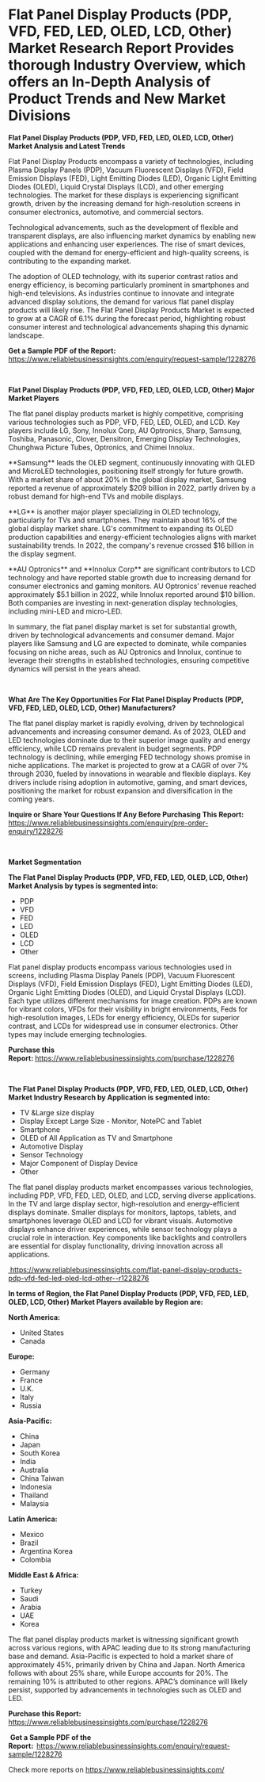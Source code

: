 <p><h1>Flat Panel Display Products (PDP, VFD, FED, LED, OLED, LCD, Other) Market Research Report Provides thorough Industry Overview, which offers an In-Depth Analysis of Product Trends and New Market Divisions</h1></p><p><strong>Flat Panel Display Products (PDP, VFD, FED, LED, OLED, LCD, Other) Market Analysis and Latest Trends</strong></p>
<p><p>Flat Panel Display Products encompass a variety of technologies, including Plasma Display Panels (PDP), Vacuum Fluorescent Displays (VFD), Field Emission Displays (FED), Light Emitting Diodes (LED), Organic Light Emitting Diodes (OLED), Liquid Crystal Displays (LCD), and other emerging technologies. The market for these displays is experiencing significant growth, driven by the increasing demand for high-resolution screens in consumer electronics, automotive, and commercial sectors. </p><p>Technological advancements, such as the development of flexible and transparent displays, are also influencing market dynamics by enabling new applications and enhancing user experiences. The rise of smart devices, coupled with the demand for energy-efficient and high-quality screens, is contributing to the expanding market. </p><p>The adoption of OLED technology, with its superior contrast ratios and energy efficiency, is becoming particularly prominent in smartphones and high-end televisions. As industries continue to innovate and integrate advanced display solutions, the demand for various flat panel display products will likely rise. The Flat Panel Display Products Market is expected to grow at a CAGR of 6.1% during the forecast period, highlighting robust consumer interest and technological advancements shaping this dynamic landscape.</p></p>
<p><strong>Get a Sample PDF of the Report:&nbsp;</strong> <a href="https://www.reliablebusinessinsights.com/enquiry/request-sample/1228276?utm_campaign=96&utm_medium=2&utm_source=Github&utm_content=ia&utm_term=29122024&utm_id=flat-panel-display-products-pdp-vfd-fed-led-oled-lcd-other">https://www.reliablebusinessinsights.com/enquiry/request-sample/1228276</a></p>
<p>&nbsp;</p>
<p><strong>Flat Panel Display Products (PDP, VFD, FED, LED, OLED, LCD, Other) Major Market Players</strong></p>
<p><p>The flat panel display products market is highly competitive, comprising various technologies such as PDP, VFD, FED, LED, OLED, and LCD. Key players include LG, Sony, Innolux Corp, AU Optronics, Sharp, Samsung, Toshiba, Panasonic, Clover, Densitron, Emerging Display Technologies, Chunghwa Picture Tubes, Optronics, and Chimei Innolux.</p><p>**Samsung** leads the OLED segment, continuously innovating with QLED and MicroLED technologies, positioning itself strongly for future growth. With a market share of about 20% in the global display market, Samsung reported a revenue of approximately $209 billion in 2022, partly driven by a robust demand for high-end TVs and mobile displays.</p><p>**LG** is another major player specializing in OLED technology, particularly for TVs and smartphones. They maintain about 16% of the global display market share. LG's commitment to expanding its OLED production capabilities and energy-efficient technologies aligns with market sustainability trends. In 2022, the company's revenue crossed $16 billion in the display segment.</p><p>**AU Optronics** and **Innolux Corp** are significant contributors to LCD technology and have reported stable growth due to increasing demand for consumer electronics and gaming monitors. AU Optronics’ revenue reached approximately $5.1 billion in 2022, while Innolux reported around $10 billion. Both companies are investing in next-generation display technologies, including mini-LED and micro-LED.</p><p>In summary, the flat panel display market is set for substantial growth, driven by technological advancements and consumer demand. Major players like Samsung and LG are expected to dominate, while companies focusing on niche areas, such as AU Optronics and Innolux, continue to leverage their strengths in established technologies, ensuring competitive dynamics will persist in the years ahead.</p></p>
<p>&nbsp;</p>
<p><strong>What Are The Key Opportunities For Flat Panel Display Products (PDP, VFD, FED, LED, OLED, LCD, Other) Manufacturers?</strong></p>
<p><p>The flat panel display market is rapidly evolving, driven by technological advancements and increasing consumer demand. As of 2023, OLED and LED technologies dominate due to their superior image quality and energy efficiency, while LCD remains prevalent in budget segments. PDP technology is declining, while emerging FED technology shows promise in niche applications. The market is projected to grow at a CAGR of over 7% through 2030, fueled by innovations in wearable and flexible displays. Key drivers include rising adoption in automotive, gaming, and smart devices, positioning the market for robust expansion and diversification in the coming years.</p></p>
<p><strong>Inquire or Share Your Questions If Any Before Purchasing This Report:</strong> <a href="https://www.reliablebusinessinsights.com/enquiry/pre-order-enquiry/1228276?utm_campaign=96&utm_medium=2&utm_source=Github&utm_content=ia&utm_term=29122024&utm_id=flat-panel-display-products-pdp-vfd-fed-led-oled-lcd-other">https://www.reliablebusinessinsights.com/enquiry/pre-order-enquiry/1228276</a></p>
<p>&nbsp;</p>
<p><strong>Market Segmentation</strong></p>
<p><strong>The Flat Panel Display Products (PDP, VFD, FED, LED, OLED, LCD, Other) Market Analysis by types is segmented into:</strong></p>
<p><ul><li>PDP</li><li>VFD</li><li>FED</li><li>LED</li><li>OLED</li><li>LCD</li><li>Other</li></ul></p>
<p><p>Flat panel display products encompass various technologies used in screens, including Plasma Display Panels (PDP), Vacuum Fluorescent Displays (VFD), Field Emission Displays (FED), Light Emitting Diodes (LED), Organic Light Emitting Diodes (OLED), and Liquid Crystal Displays (LCD). Each type utilizes different mechanisms for image creation. PDPs are known for vibrant colors, VFDs for their visibility in bright environments, Feds for high-resolution images, LEDs for energy efficiency, OLEDs for superior contrast, and LCDs for widespread use in consumer electronics. Other types may include emerging technologies.</p></p>
<p><strong>Purchase this Report:&nbsp;</strong><a href="https://www.reliablebusinessinsights.com/purchase/1228276?utm_campaign=96&utm_medium=2&utm_source=Github&utm_content=ia&utm_term=29122024&utm_id=flat-panel-display-products-pdp-vfd-fed-led-oled-lcd-other">https://www.reliablebusinessinsights.com/purchase/1228276</a></p>
<p>&nbsp;</p>
<p><strong>The Flat Panel Display Products (PDP, VFD, FED, LED, OLED, LCD, Other) Market Industry Research by Application is segmented into:</strong></p>
<p><ul><li>TV &Large size display</li><li>Display Except Large Size - Monitor, NotePC and Tablet</li><li>Smartphone</li><li>OLED of All Application as TV and Smartphone</li><li>Automotive Display</li><li>Sensor Technology</li><li>Major Component of Display Device</li><li>Other</li></ul></p>
<p><p>The flat panel display products market encompasses various technologies, including PDP, VFD, FED, LED, OLED, and LCD, serving diverse applications. In the TV and large display sector, high-resolution and energy-efficient displays dominate. Smaller displays for monitors, laptops, tablets, and smartphones leverage OLED and LCD for vibrant visuals. Automotive displays enhance driver experiences, while sensor technology plays a crucial role in interaction. Key components like backlights and controllers are essential for display functionality, driving innovation across all applications.</p></p>
<p><a href="https://www.reliablebusinessinsights.com/flat-panel-display-products-pdp-vfd-fed-led-oled-lcd-other--r1228276?utm_campaign=96&utm_medium=2&utm_source=Github&utm_content=ia&utm_term=29122024&utm_id=flat-panel-display-products-pdp-vfd-fed-led-oled-lcd-other">&nbsp;https://www.reliablebusinessinsights.com/flat-panel-display-products-pdp-vfd-fed-led-oled-lcd-other--r1228276</a></p>
<p><strong>In terms of Region, the Flat Panel Display Products (PDP, VFD, FED, LED, OLED, LCD, Other) Market Players available by Region are:</strong></p>
<p>
    <p> <strong> North America: </strong>
        <ul>
            <li>United States</li>
            <li>Canada</li>
        </ul>
        </p> 
    <p> <strong> Europe: </strong>
        <ul>
            <li>Germany</li>
            <li>France</li>
            <li>U.K.</li>
            <li>Italy</li>
            <li>Russia</li>
        </ul>
        </p> 
    <p> <strong> Asia-Pacific: </strong>
        <ul>
            <li>China</li>
            <li>Japan</li>
            <li>South Korea</li>
            <li>India</li>
            <li>Australia</li>
            <li>China Taiwan</li>
            <li>Indonesia</li>
            <li>Thailand</li>
            <li>Malaysia</li>
        </ul>
        </p> 
    <p> <strong> Latin America: </strong>
        <ul>
            <li>Mexico</li>
            <li>Brazil</li>
            <li>Argentina Korea</li>
            <li>Colombia</li>
        </ul>
        </p> 
    <p> <strong> Middle East & Africa: </strong>
        <ul>
            <li>Turkey</li>
            <li>Saudi</li>
            <li>Arabia</li>
            <li>UAE</li>
            <li>Korea</li>
        </ul>
    </p>
    </p>
<p><p>The flat panel display products market is witnessing significant growth across various regions, with APAC leading due to its strong manufacturing base and demand. Asia-Pacific is expected to hold a market share of approximately 45%, primarily driven by China and Japan. North America follows with about 25% share, while Europe accounts for 20%. The remaining 10% is attributed to other regions. APAC’s dominance will likely persist, supported by advancements in technologies such as OLED and LED.</p></p>
<p><strong>Purchase this Report: </strong><a href="https://www.reliablebusinessinsights.com/purchase/1228276?utm_campaign=96&utm_medium=2&utm_source=Github&utm_content=ia&utm_term=29122024&utm_id=flat-panel-display-products-pdp-vfd-fed-led-oled-lcd-other">https://www.reliablebusinessinsights.com/purchase/1228276</a></p>
<p>&nbsp;<strong>Get a Sample PDF of the Report:&nbsp;&nbsp;</strong><a href="https://www.reliablebusinessinsights.com/enquiry/request-sample/1228276?utm_campaign=96&utm_medium=2&utm_source=Github&utm_content=ia&utm_term=29122024&utm_id=flat-panel-display-products-pdp-vfd-fed-led-oled-lcd-other">https://www.reliablebusinessinsights.com/enquiry/request-sample/1228276</a></p>
<p><strong></strong></p>
<p>Check more reports on <a href="https://www.reliablebusinessinsights.com/?utm_campaign=96&utm_medium=2&utm_source=Github&utm_content=ia&utm_term=29122024&utm_id=flat-panel-display-products-pdp-vfd-fed-led-oled-lcd-other">https://www.reliablebusinessinsights.com/</a></p>